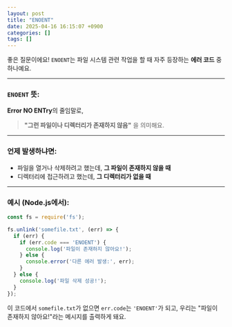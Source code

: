 ```yaml
---
layout: post
title: "ENOENT"
date: 2025-04-16 16:15:07 +0900
categories: []
tags: []
---
```


좋은 질문이에요! `ENOENT`는 파일 시스템 관련 작업을 할 때 자주 등장하는 **에러 코드** 중 하나예요.

---

### `ENOENT` 뜻:
**Error NO ENTry**의 줄임말로,

> **"그런 파일이나 디렉터리가 존재하지 않음"** 을 의미해요.

---

###  언제 발생하냐면:
- 파일을 열거나 삭제하려고 했는데, **그 파일이 존재하지 않을 때**
- 디렉터리에 접근하려고 했는데, **그 디렉터리가 없을 때**

---

###  예시 (Node.js에서):
```js
const fs = require('fs');

fs.unlink('somefile.txt', (err) => {
  if (err) {
    if (err.code === 'ENOENT') {
      console.log('파일이 존재하지 않아요!');
    } else {
      console.error('다른 에러 발생:', err);
    }
  } else {
    console.log('파일 삭제 성공!');
  }
});
```

이 코드에서 `somefile.txt`가 없으면 `err.code`는 `'ENOENT'`가 되고, 우리는 "파일이 존재하지 않아요!"라는 메시지를 출력하게 돼요.
